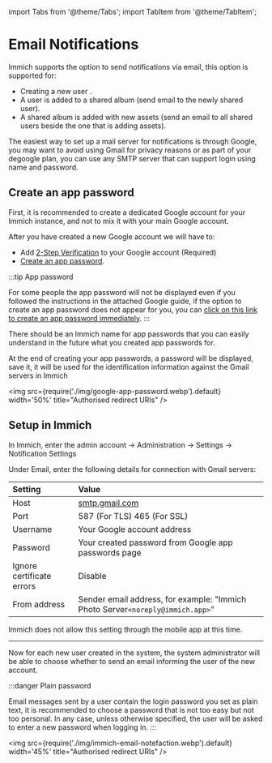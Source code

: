 import Tabs from '@theme/Tabs';
import TabItem from '@theme/TabItem';

# Email Notifications

Immich supports the option to send notifications via email, this option is supported for:

- Creating a new user .
- A user is added to a shared album (send email to the newly shared user).
- A shared album is added with new assets (send an email to all shared users beside the one that is adding assets).

The easiest way to set up a mail server for notifications is through Google, you may want to avoid using Gmail for privacy reasons or as part of your degoogle plan, you can use any SMTP server that can support login using name and password.

## Create an app password

First, it is recommended to create a dedicated Google account for your Immich instance, and not to mix it with your main Google account.

After you have created a new Google account we will have to:

- Add [2-Step Verification](https://support.google.com/accounts/answer/185839) to your Google account (Required)
- [Create an app password](https://support.google.com/accounts/answer/185833).

:::tip App password

For some people the app password will not be displayed even if you followed the instructions in the attached Google guide, if the option to create an app password does not appear for you, you can [click on this link to create an app password immediately](https://myaccount.google.com/apppasswords).
:::

There should be an Immich name for app passwords that you can easily understand in the future what you created app passwords for.

At the end of creating your app passwords, a password will be displayed, save it, it will be used for the identification information against the Gmail servers in Immich

<img src={require('./img/google-app-password.webp').default} width='50%' title="Authorised redirect URIs" />

<Tabs>
  <TabItem value="Computer" label="Computer" default>

## Setup in Immich

In Immich, enter the admin account -> Administration -> Settings -> Notification Settings

Under Email, enter the following details for connection with Gmail servers:

| Setting                   | Value                                                                          |
| :------------------------ | :----------------------------------------------------------------------------- |
| Host                      | [smtp.gmail.com](smtp.gmail.com)                                               |
| Port                      | 587 (For TLS) 465 (For SSL)                                                    |
| Username                  | Your Google account address                                                    |
| Password                  | Your created password from Google app passwords page                           |
| Ignore certificate errors | Disable                                                                        |
| From address              | Sender email address, for example: "Immich Photo Server`<noreply@immich.app>`" |

</TabItem>
<TabItem value="Mobile" label="Mobile">

Immich does not allow this setting through the mobile app at this time.

</TabItem>
</Tabs>

---

Now for each new user created in the system, the system administrator will be able to choose whether to send an email informing the user of the new account.

:::danger Plain password

Email messages sent by a user contain the login password you set as plain text, it is recommended to choose a password that is not too easy but not too personal. In any case, unless otherwise specified, the user will be asked to enter a new password when logging in.
:::

<img src={require('./img/immich-email-notefaction.webp').default} width='45%' title="Authorised redirect URIs" />
